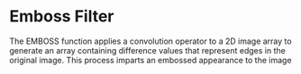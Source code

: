 # Emboss Filter
The EMBOSS function applies a convolution operator to a 2D image array to 
generate an array containing difference values that represent edges in the 
original image. This process imparts an embossed appearance to the image

